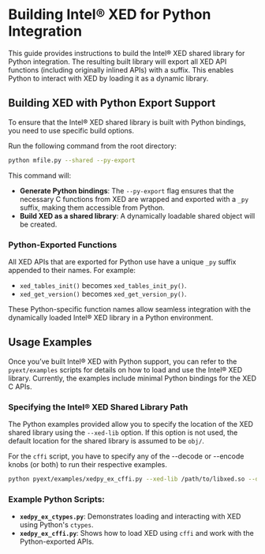 # Building Intel&reg; XED for Python Integration

This guide provides instructions to build the Intel&reg; XED shared library for Python integration. The resulting built library will export all XED API functions (including originally inlined APIs) with a suffix. This enables Python to interact with XED by loading it as a dynamic library.

## Building XED with Python Export Support

To ensure that the Intel&reg; XED shared library is built with Python bindings, you need to use specific build options.

Run the following command from the root directory:

```bash
python mfile.py --shared --py-export
```

This command will:
- **Generate Python bindings**: The `--py-export` flag ensures that the necessary C functions from XED are wrapped and exported with a `_py` suffix, making them accessible from Python.
- **Build XED as a shared library**: A dynamically loadable shared object will be created.

### Python-Exported Functions

All XED APIs that are exported for Python use have a unique `_py` suffix appended to their names. For example:
- `xed_tables_init()` becomes `xed_tables_init_py()`.
- `xed_get_version()` becomes `xed_get_version_py()`.

These Python-specific function names allow seamless integration with the dynamically loaded Intel&reg; XED library in a Python environment.

## Usage Examples

Once you’ve built Intel&reg; XED with Python support, you can refer to the `pyext/examples` scripts for details on how to load and use the Intel&reg; XED library.
Currently, the examples include minimal Python bindings for the XED C APIs.

### Specifying the Intel&reg; XED Shared Library Path

The Python examples provided allow you to specify the location of the XED shared library using the `--xed-lib` option. If this option is not used, the default location for the shared library is assumed to be `obj/`.

For the `cffi` script, you have to specify any of the --decode or --encode knobs (or both) to run their respective examples.

```bash
python pyext/examples/xedpy_ex_cffi.py --xed-lib /path/to/libxed.so --decode --encode
```

### Example Python Scripts:
- **`xedpy_ex_ctypes.py`**: Demonstrates loading and interacting with XED using Python's `ctypes`.
- **`xedpy_ex_cffi.py`**: Shows how to load XED using `cffi` and work with the Python-exported APIs.
